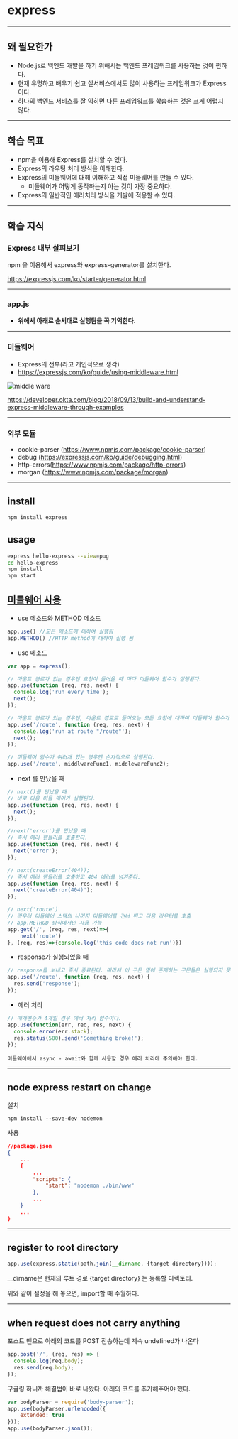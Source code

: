 # express

------

## 왜 필요한가

- Node.js로 백엔드 개발을 하기 위해서는 백엔드 프레임워크를 사용하는 것이 편하다.
- 현재 유명하고 배우기 쉽고 실서비스에서도 많이 사용하는 프레임워크가 Express이다.
- 하나의 백엔드 서비스를 잘 익히면 다른 프레임워크를 학습하는 것은 크게 어렵지 않다.

------

## 학습 목표

- npm을 이용해 Express를 설치할 수 있다.
- Express의 라우팅 처리 방식을 이해한다.
- Express의 미들웨어에 대해 이해하고 직접 미들웨어를 만들 수 있다.
  - 미들웨어가 어떻게 동작하는지 아는 것이 가장 중요하다.
- Express의 일반적인 에러처리 방식을 개발에 적용할 수 있다.

------

## 학습 지식



### Express 내부 살펴보기

npm 을 이용해서 express와 express-generator를 설치한다.

https://expressjs.com/ko/starter/generator.html

------

### app.js

- **위에서 아래로 순서대로 실행됨을 꼭 기억한다.**

------

### 미들웨어

- Express의 전부(라고 개인적으로 생각)
- https://expressjs.com/ko/guide/using-middleware.html

![middle ware](https://developer.okta.com/assets-jekyll/blog/express-middleware-examples/middleware-30b3b30ad54e21d8281719042860f3edd9fb1f40f93150233a08165d908f4631.png)

https://developer.okta.com/blog/2018/09/13/build-and-understand-express-middleware-through-examples

------

### 외부 모듈

- cookie-parser (https://www.npmjs.com/package/cookie-parser)
- debug (https://expressjs.com/ko/guide/debugging.html)
- http-errors(https://www.npmjs.com/package/http-errors)
- morgan (https://www.npmjs.com/package/morgan)

------
## install

```bash
npm install express
```

## usage

```bash
express hello-express --view=pug
cd hello-express
npm install
npm start
```

## [미들웨어  사용](https://expressjs.com/en/starter/basic-routing.html)

- use 메소드와 METHOD 메소드

```js
app.use() //모든 메소드에 대하여 실행됨
app.METHOD() //HTTP method에 대하여 실행 됨
```

- use 메소드

```js
var app = express();

// 마운트 경로가 없는 경우엔 요청이 들어올 때 마다 미들웨어 함수가 실행된다.
app.use(function (req, res, next) {
  console.log('run every time');
  next();
});

// 마운트 경로가 있는 경우엔, 마운트 경로로 들어오는 모든 요청에 대하여 미들웨어 함수가 실행된다.
app.use('/route', function (req, res, next) {
  console.log('run at route "/route"');
  next();
});

// 미들웨어 함수가 여러개 있는 경우엔 순차적으로 실행된다.
app.use('/route', middlwareFunc1, middlewareFunc2);

```

- next 를 만났을 때

```js
// next()를 만났을 때
// 바로 다음 미들 웨어가 실행된다.
app.use(function (req, res, next) {
  next();
});

//next('error')를 만났을 때 
// 즉시 에러 핸들러를 호출한다.
app.use(function (req, res, next) {
  next('error');
});

// next(createError(404));
// 즉시 에러 핸들러를 호출하고 404 에러를 넘겨준다.
app.use(function (req, res, next) {
  next('createError(404)');
});

// next('route')
// 라우터 미들웨어 스택의 나머지 미들웨어를 건너 뛰고 다음 라우터를 호출
// app.METHOD 방식에서만 사용 가능
app.get('/', (req, res, next)=>{
    next('route')
}, (req, res)=>{console.log('this code does not run')})
```

- response가 실행되었을 때

```js
// response를 보내고 즉시 종료된다. 따라서 이 구문 밑에 존재하는 구문들은 실행되지 못한다.
app.use('/route', function (req, res, next) {
  res.send('response');
});
```

- 에러 처리

```js
// 매개변수가 4개일 경우 에러 처리 함수이다.
app.use(function(err, req, res, next) {
  console.error(err.stack);
  res.status(500).send('Something broke!');
});
```

	미들웨어에서 async - await와 함께 사용할 경우 에러 처리에 주의해야 한다.

---

## node express restart on change

설치

```shell
npm install --save-dev nodemon
```

사용

```json
//package.json
{
    ...
    {
        ...
        "scripts": {
    		"start": "nodemon ./bin/www"
  		},
        ...
    }
    ...
}
```

---

## register to root directory

```javascript
app.use(express.static(path.join(__dirname, {target directory})));
```

__dirname은 현재의 루트 경로 {target directory} 는 등록할 디렉토리.

위와 같이 설정을 해 놓으면, import할 때 수월하다.

---

## when request does not carry anything

포스트 맨으로 아래의 코드를 POST 전송하는데 계속 undefined가 나온다

```javascript
app.post('/', (req, res) => {
  console.log(req.body);
  res.send(req.body);
});
```

구글링 하니까 해결법이 바로 나왔다. 아래의 코드를 추가해주어야 했다.

```javascript
var bodyParser = require('body-parser');
app.use(bodyParser.urlencoded({
    extended: true
}));
app.use(bodyParser.json());
```

